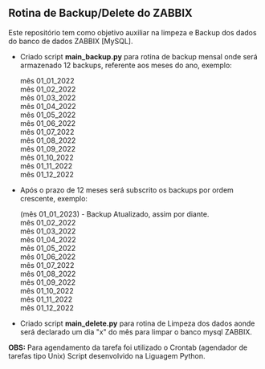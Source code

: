 ## Rotina de Backup/Delete do ZABBIX

Este repositório tem como objetivo auxiliar na limpeza e Backup dos dados do banco de dados ZABBIX [MySQL].

- Criado script <strong>main_backup.py</strong> para rotina de backup mensal onde será armazenado 12 backups, referente aos meses do ano, exemplo:

  mês 01_01_2022<br>
  mês 01_02_2022<br>
  mês 01_03_2022<br>
  mês 01_04_2022<br>
  mês 01_05_2022<br>
  mês 01_06_2022<br>
  mês 01_07_2022<br>
  mês 01_08_2022<br>
  mês 01_09_2022<br>
  mês 01_10_2022<br>
  mês 01_11_2022<br>
  mês 01_12_2022<br>

- Após o prazo de 12 meses será subscrito os backups por ordem crescente, exemplo:

  (mês 01_01_2023) - Backup Atualizado, assim por diante.<br>
  mês 01_02_2022<br>
  mês 01_03_2022<br>
  mês 01_04_2022<br>
  mês 01_05_2022<br>
  mês 01_06_2022<br>
  mês 01_07_2022<br>
  mês 01_08_2022<br>
  mês 01_09_2022<br>
  mês 01_10_2022<br>
  mês 01_11_2022<br>
  mês 01_12_2022<br>


- Criado script <strong>main_delete.py</strong> para rotina de Limpeza dos dados aonde será declarado um dia "x" do mês para limpar o banco mysql ZABBIX. 

<strong>OBS:</strong>
Para agendamento da tarefa foi utilizado o Crontab (agendador de tarefas tipo Unix)
Script desenvolvido na Liguagem Python.

